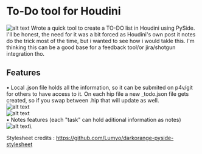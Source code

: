 # To-Do tool for Houdini
![alt text](https://github.com/ianistor/ian_houdini_todo/blob/main/todo_ui2.png)
Wrote a quick tool to create a TO-DO list in Houdini using PySide.
I'll be honest, the need for it was a bit forced as Houdini's own post it notes do the trick most of the time, but i wanted to see how i would takle this.
I'm thinking this can be a good base for a feedback tool/or jira/shotgun integration tho.

## Features

• Local .json file holds all the information, so it can be submited on p4v/git for others to have access to it.
On each hip file a new _todo.json file gets created, so if you swap between .hip that will update as well.\
![alt text](https://github.com/ianistor/ian_houdini_todo/blob/main/folder2.png)\
![alt text](https://github.com/ianistor/ian_houdini_todo/blob/main/folder1.png)\
• Notes features (each "task" can hold aditional information as notes)\
![alt text](https://github.com/ianistor/ian_houdini_todo/blob/main/todo_ui.png)\

Stylesheet credits : https://github.com/Lumyo/darkorange-pyside-stylesheet
